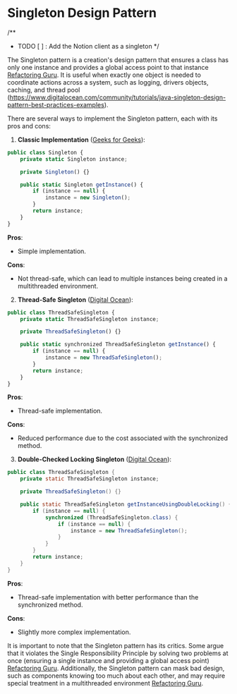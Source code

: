 # Singleton Design Pattern

/**
 * TODO [ ] : Add the Notion client as a singleton
 */ 

The Singleton pattern is a creation's design pattern that ensures a class has only one instance and provides a global access point to that instance [Refactoring Guru](https://refactoring.guru/design-patterns/singleton). It is useful when exactly one object is needed to coordinate actions across a system, such as logging, drivers objects, caching, and thread pool (https://www.digitalocean.com/community/tutorials/java-singleton-design-pattern-best-practices-examples).

There are several ways to implement the Singleton pattern, each with its pros and cons:

1. **Classic Implementation** ([Geeks for Geeks](https://www.geeksforgeeks.org/singleton-design-pattern/)):

```js
public class Singleton {
    private static Singleton instance;

    private Singleton() {}

    public static Singleton getInstance() {
        if (instance == null) {
            instance = new Singleton();
        }
        return instance;
    }
}
```

**Pros**:
- Simple implementation.

**Cons**:
- Not thread-safe, which can lead to multiple instances being created in a multithreaded environment.

2. **Thread-Safe Singleton** ([Digital Ocean](https://www.digitalocean.com/community/tutorials/java-singleton-design-pattern-best-practices-examples)):

```js
public class ThreadSafeSingleton {
    private static ThreadSafeSingleton instance;

    private ThreadSafeSingleton() {}

    public static synchronized ThreadSafeSingleton getInstance() {
        if (instance == null) {
            instance = new ThreadSafeSingleton();
        }
        return instance;
    }
}
```

**Pros**:
- Thread-safe implementation.

**Cons**:
- Reduced performance due to the cost associated with the synchronized method.

3. **Double-Checked Locking Singleton** ([Digital Ocean](https://www.digitalocean.com/community/tutorials/java-singleton-design-pattern-best-practices-examples)):

```java
public class ThreadSafeSingleton {
    private static ThreadSafeSingleton instance;

    private ThreadSafeSingleton() {}

    public static ThreadSafeSingleton getInstanceUsingDoubleLocking() {
        if (instance == null) {
            synchronized (ThreadSafeSingleton.class) {
                if (instance == null) {
                    instance = new ThreadSafeSingleton();
                }
            }
        }
        return instance;
    }
}
```

**Pros**:
- Thread-safe implementation with better performance than the synchronized method.

**Cons**:
- Slightly more complex implementation.

It is important to note that the Singleton pattern has its critics. Some argue that it violates the Single Responsibility Principle by solving two problems at once (ensuring a single instance and providing a global access point) [Refactoring Guru](https://refactoring.guru/design-patterns/singleton). Additionally, the Singleton pattern can mask bad design, such as components knowing too much about each other, and may require special treatment in a multithreaded environment [Refactoring Guru](https://refactoring.guru/design-patterns/singleton). 